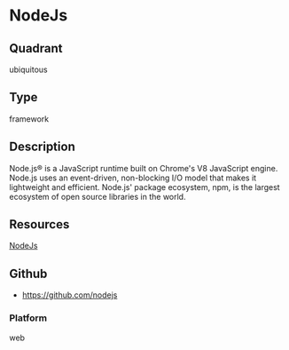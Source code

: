 # NodeJs

## Quadrant
ubiquitous

## Type
framework

## Description
Node.js® is a JavaScript runtime built on Chrome's V8 JavaScript engine. Node.js uses an event-driven, non-blocking I/O model that makes it lightweight and efficient. Node.js' package ecosystem, npm, is the largest ecosystem of open source libraries in the world.

## Resources
[NodeJs](https://nodejs.org/)


## Github
* https://github.com/nodejs

### Platform
web

